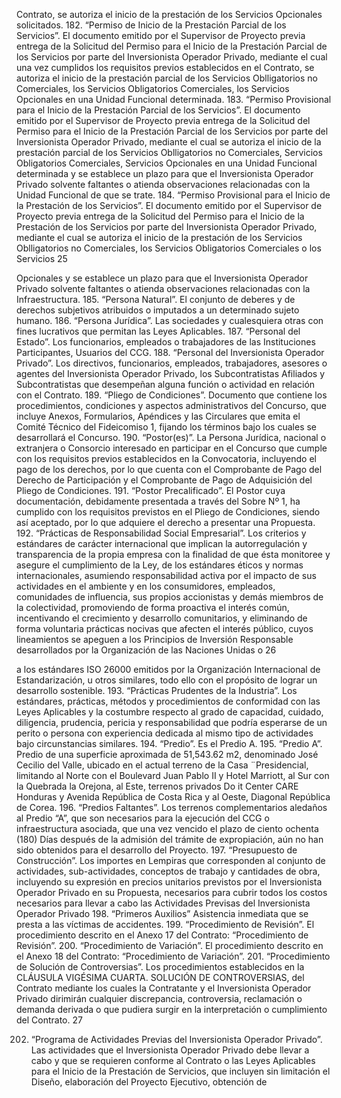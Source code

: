 Contrato, se autoriza el inicio de la prestación de los Servicios Opcionales solicitados.
182. “Permiso de Inicio de la Prestación Parcial de los Servicios”. El documento
emitido por el Supervisor de Proyecto previa entrega de la Solicitud del Permiso para el
Inicio de la Prestación Parcial de los Servicios por parte del Inversionista Operador
Privado, mediante el cual una vez cumplidos los requisitos previos establecidos en el
Contrato, se autoriza el inicio de la prestación parcial de los Servicios Oblligatorios no
Comerciales, los Servicios Obligatorios Comerciales, los Servicios Opcionales en una
Unidad Funcional determinada.
183. “Permiso Provisional para el Inicio de la Prestación Parcial de los Servicios”.
El documento emitido por el Supervisor de Proyecto previa entrega de la Solicitud del
Permiso para el Inicio de la Prestación Parcial de los Servicios por parte del
Inversionista Operador Privado, mediante el cual se autoriza el inicio de la prestación
parcial de los Servicios Oblligatorios no Comerciales, Servicios Obligatorios
Comerciales, Servicios Opcionales en una Unidad Funcional determinada y se
establece un plazo para que el Inversionista Operador Privado solvente faltantes o
atienda observaciones relacionadas con la Unidad Funcional de que se trate.
184. “Permiso Provisional para el Inicio de la Prestación de los Servicios”. El
documento emitido por el Supervisor de Proyecto previa entrega de la Solicitud del
Permiso para el Inicio de la Prestación de los Servicios por parte del Inversionista
Operador Privado, mediante el cual se autoriza el inicio de la prestación de los Servicios
Oblligatorios no Comerciales, los Servicios Obligatorios Comerciales o los Servicios
25

Opcionales y se establece un plazo para que el Inversionista Operador Privado solvente
faltantes o atienda observaciones relacionadas con la Infraestructura.
185. “Persona Natural”. El conjunto de deberes y de derechos subjetivos atribuidos o
imputados a un determinado sujeto humano.
186. “Persona Jurídica”. Las sociedades y cualesquiera otras con fines lucrativos que
permitan las Leyes Aplicables.
187. “Personal del Estado”. Los funcionarios, empleados o trabajadores de las
Instituciones Participantes, Usuarios del CCG.
188. “Personal del Inversionista Operador Privado”. Los directivos, funcionarios,
empleados, trabajadores, asesores o agentes del Inversionista Operador Privado, los
Subcontratistas Afiliados y Subcontratistas que desempeñan alguna función o actividad
en relación con el Contrato.
189. “Pliego de Condiciones”. Documento que contiene los procedimientos,
condiciones y aspectos administrativos del Concurso, que incluye Anexos, Formularios,
Apéndices y las Circulares que emita el Comité Técnico del Fideicomiso 1, fijando los
términos bajo los cuales se desarrollará el Concurso.
190. “Postor(es)”. La Persona Jurídica, nacional o extranjera o Consorcio interesado en
participar en el Concurso que cumple con los requisitos previos establecidos en la
Convocatoria, incluyendo el pago de los derechos, por lo que cuenta con el
Comprobante de Pago del Derecho de Participación y el Comprobante de Pago de
Adquisición del Pliego de Condiciones.
191. “Postor Precalificado”. El Postor cuya documentación, debidamente presentada a
través del Sobre Nº 1, ha cumplido con los requisitos previstos en el Pliego de
Condiciones, siendo así aceptado, por lo que adquiere el derecho a presentar una
Propuesta.
192. “Prácticas de Responsabilidad Social Empresarial”. Los criterios y estándares
de carácter internacional que implican la autorregulación y transparencia de la propia
empresa con la finalidad de que ésta monitoree y asegure el cumplimiento de la Ley, de
los estándares éticos y normas internacionales, asumiendo responsabilidad activa por
el impacto de sus actividades en el ambiente y en los consumidores, empleados,
comunidades de influencia, sus propios accionistas y demás miembros de la
colectividad, promoviendo de forma proactiva el interés común, incentivando el
crecimiento y desarrollo comunitarios, y eliminando de forma voluntaria prácticas
nocivas que afecten el interés público, cuyos lineamientos se apeguen a los Principios
de Inversión Responsable desarrollados por la Organización de las Naciones Unidas o
26

a los estándares ISO 26000 emitidos por la Organización Internacional de
Estandarización, u otros similares, todo ello con el propósito de lograr un desarrollo
sostenible.
193. “Prácticas Prudentes de la Industria”. Los estándares, prácticas, métodos y
procedimientos de conformidad con las Leyes Aplicables y la costumbre respecto al
grado de capacidad, cuidado, diligencia, prudencia, pericia y responsabilidad que podría
esperarse de un perito o persona con experiencia dedicada al mismo tipo de
actividades bajo circunstancias similares.
194. “Predio”. Es el Predio A.
195. “Predio A”. Predio de una superficie aproximada de 51,543.62 m2, denominado
José Cecilio del Valle, ubicado en el actual terreno de la Casa ¨Presidencial, limitando al
Norte con el Boulevard Juan Pablo II y Hotel Marriott, al Sur con la Quebrada la
Orejona, al Este, terrenos privados Do it Center CARE Honduras y Avenida República
de Costa Rica y al Oeste, Diagonal República de Corea.
196. “Predios Faltantes”. Los terrenos complementarios aledaños al Predio “A”, que
son necesarios para la ejecución del CCG o infraestructura asociada, que una vez
vencido el plazo de ciento ochenta (180) Días después de la admisión del trámite de
expropiación, aún no han sido obtenidos para el desarrollo del Proyecto.
197. “Presupuesto de Construcción”. Los importes en Lempiras que corresponden al
conjunto de actividades, sub-actividades, conceptos de trabajo y cantidades de obra,
incluyendo su expresión en precios unitarios previstos por el Inversionista Operador
Privado en su Propuesta, necesarios para cubrir todos los costos necesarios para llevar
a cabo las Actividades Previsas del Inversionista Operador Privado
198. “Primeros Auxilios” Asistencia inmediata que se presta a las víctimas de
accidentes.
199. “Procedimiento de Revisión”. El procedimiento descrito en el Anexo 17 del
Contrato: “Procedimiento de Revisión”.
200. “Procedimiento de Variación”. El procedimiento descrito en el Anexo 18 del
Contrato: “Procedimiento de Variación”.
201. “Procedimiento de Solución de Controversias”. Los procedimientos establecidos
en la CLÁUSULA VIGÉSIMA CUARTA. SOLUCIÓN DE CONTROVERSIAS, del
Contrato mediante los cuales la Contratante y el Inversionista Operador Privado
dirimirán cualquier discrepancia, controversia, reclamación o demanda derivada o que
pudiera surgir en la interpretación o cumplimiento del Contrato.
27

202. “Programa de Actividades Previas del Inversionista Operador Privado”. Las
actividades que el Inversionista Operador Privado debe llevar a cabo y que se requieren
conforme al Contrato o las Leyes Aplicables para el Inicio de la Prestación de Servicios,
que incluyen sin limitación el Diseño, elaboración del Proyecto Ejecutivo, obtención de
